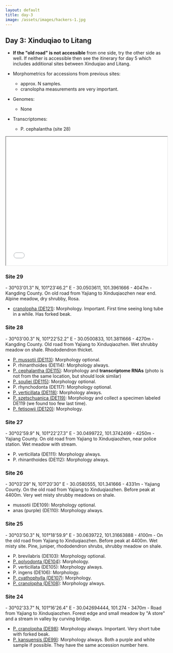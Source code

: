 ```yaml
---
layout: default
title: day-3
image: /assets/images/hackers-1.jpg
---
```



## Day 3: Xinduqiao to Litang

- <b>If the "old road" is not accessible</b> from one side, try the other side
as well. If neither is accessible then see the itinerary for day 5 which 
includes additional sites between Xinduqiao and Litang.

- Morphometrics for accessions from previous sites:
	- approx. N samples.
	- cranolopha measurements are very important.

- Genomes: 
	- None

- Transcriptomes:
	- P. cephalantha  (site 28)




 <iframe src="../assets/maps/day3.html" height='400px' width="100%" title="Iframe Example"></iframe> 



<h3 class="mt-5"> Site 29 </h3>
- 30°03'01.3" N, 101°23'46.2" E	
- 30.0503611, 101.3961666
- 4047m	
- Kangding County. On old road from Yajiang to Xinduqiaozhen near end.	Alpine meadow, dry shrubby, Rosa.

- [cranolopha (DE121)](../assets/flowers/DE121-cranolopha.jpg): Morphology. 
Important. First time seeing long tube in a while. Has forked beak.



<h3 class="mt-5"> Site 28 </h3>
- 30°03'00.3" N,	101°22'52.2" E
- 30.0500833, 101.3811666
- 4270m	
- Kangding County. Old road from Yajiang to Xinduqiaozhen.	
Wet shrubby meadow on shale. Rhododendron thicket.

- [P. mussotii (DE113)](../assets/flowers/DE113-mussotii.jpg): Morphology optional.
- P. rhinanthoides (DE114): Morphology always.
- [P. cephalantha (DE115)](../assets/flowers/DE51-cephalantha.jpg): Morphology and <b>transcriptome RNAs</b> (photo is not from the same location, but should look similar)
- [P. souliei (DE115)](../assets/flowers/DE116-souliei.jpg): Morphology optional.
- P. rhynchodonta (DE117): Morphology optional.
- [P. verticillata (DE118)](../assets/flowers/DE118-verticillata.jpg): Morphology always.
- [P. szetschuanica (DE119)](../assets/flowers/DE119-szetschuanica.jpg): Morphology
and collect a specimen labeled DE119 (we found too few last time).
- [P. fetisowii (DE120)](../assets/flowers/DE120-fetisowii.jpg): Morphology.


<h3 class="mt-5"> Site 27 </h3>
- 30°02'59.9" N,	101°22'27.3" E
- 30.0499722, 101.3742499
- 4250m
- Yajiang County. On old road from Yajiang to Xinduqiaozhen, near police station. Wet meadow with stream.

- P. verticillata (DE111): Morphology always.
- P. rhinanthoides (DE112): Morphology always.


<h3 class="mt-5"> Site 26 </h3>
- 30°03'29" N,	101°20'30" E
- 30.0580555, 101.341666
- 4331m	
- Yajiang County. On the old road from Yajiang to Xinduqiaozhen. 
Before peak at 4400m.	Very wet misty shrubby meadows on shale.

- mussotii (DE109): Morphology optional.
- anas (purple) (DE110): Morphology always.


<h3 class="mt-5"> Site 25 </h3>
- 30°03'50.3" N, 101°18'59.9" E
- 30.0639722, 101.31663888
- 4100m 
- On the old road from Yajiang to Xinduqiaozhen. Before peak at 4400m.
Wet misty site. Pine, juniper, rhododendron shrubs, shrubby meadow on shale.

- P. brevilabris (DE103): Morphology optional.
- [P. polyodonta (DE104)](../assets/flowers/DE104-polyodonta.jpg): Morphology.
- P. verticillata (DE105): Morphology always.
- P. ingens (DE106): Morphology.
- [P. cyathophylla (DE107)](../assets/flowers/DE107-cyathophylla.jpg): Morphology.
- [P. cranolopha (DE108)](../assets/flowers/DE108-cranolopha.jpg): Morphology always.


<h3 class="mt-5"> Site 24 </h3>
- 30°02'33.7" N, 101°16'26.4" E
- 30.042694444, 101.274
- 3470m
- Road from Yajiang to Xinduqiaozhen. Forest edge and small meadow by "A store" and a stream in valley by curving bridge.

- [P. cranolopha (DE98)](../assets/flowers/DE98-cranolopha.jpg): Morphology always.
Important. Very short tube with forked beak.
- [P. kansuensis (DE99)](../assets/flowers/DE99-kansuensis.jpg): Morphology always.
Both a purple and white sample if possible. They have the same accession number here.



